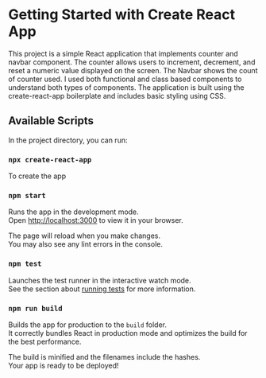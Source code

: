 # Getting Started with Create React App

This project is a simple React application that implements counter and navbar component. The counter allows users to increment, decrement, and reset a numeric value displayed on the screen. The Navbar shows the count of counter used. I used both functional and class based components to understand both types of components. The application is built using the create-react-app boilerplate and includes basic styling using CSS. 



## Available Scripts


In the project directory, you can run:
### `npx create-react-app`
To create the app

### `npm start`

Runs the app in the development mode.\
Open [http://localhost:3000](http://localhost:3000) to view it in your browser.

The page will reload when you make changes.\
You may also see any lint errors in the console.

### `npm test`

Launches the test runner in the interactive watch mode.\
See the section about [running tests](https://facebook.github.io/create-react-app/docs/running-tests) for more information.

### `npm run build`

Builds the app for production to the `build` folder.\
It correctly bundles React in production mode and optimizes the build for the best performance.

The build is minified and the filenames include the hashes.\
Your app is ready to be deployed!



